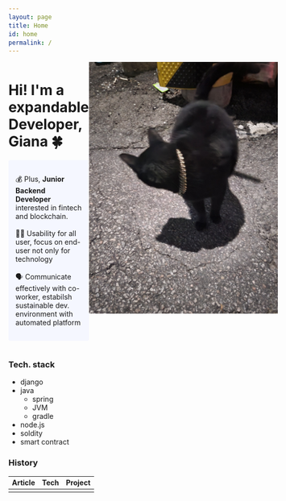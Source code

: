```yaml
---
layout: page
title: Home
id: home
permalink: /
---
```

<div id="main-sector">
<div>
<h1>Hi! I'm a expandable Developer, Giana 🍀</h1>

<p style="padding: 2em 1em; background: #f5f7ff; border-radius: 4px;">
  💰 Plus, <span style="font-weight: bold">Junior Backend Developer</span> interested in fintech and blockchain.
  <br><br>
  👩‍🦯 Usability for all user, focus on end-user not only for technology
  <br><br>
  🗣 Communicate effectively with co-worker, estabilsh sustainable dev. environment with automated platform 
</p>
</div>

<img src="../assets/image.jpg" height="500em" weight="300em">
</div>

### Tech. stack
- django
- java
  - spring
  - JVM
  - gradle
- node.js
- soldity
- smart contract

### History
| Article | Tech | Project |
| --- | --- | --- |
|         |      |         |

<style>
  .wrapper {
    max-width: 46em;
  }
  #main-sector{
    display:flex;
  }
</style>
